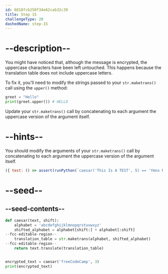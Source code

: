 ```yaml
---
id: 6818fcb250f34e62cab32c39
title: Step 15
challengeType: 20
dashedName: step-15
---
```


# --description--

You might have noticed that, although the message is encrypted, the uppercase characters have been left untouched. This happens because the translation table does not include uppercase letters.

To fix it, you'll need to modify the strings passed to your `str.maketrans()` call using the `upper()` method:

```py
greet = "Hello"
print(greet.upper()) # HELLO
```

Update your `str.maketrans()` call by concatenating to each argument the uppercase version of the argument itself.

# --hints--

You should modify the arguments of your `str.maketrans()` call by concatenating to each argument the uppercase version of the argument itself.

```js
({ test: () => assert(runPython(`caesar('This Is A TEST', 5) == 'Ymnx Nx F YJXY'`)) })
```

# --seed--

## --seed-contents--

```py
def caesar(text, shift):
    alphabet = 'abcdefghijklmnopqrstuvwxyz'
    shifted_alphabet = alphabet[shift:] + alphabet[:shift]
--fcc-editable-region--
    translation_table = str.maketrans(alphabet, shifted_alphabet)
--fcc-editable-region--
    return text.translate(translation_table)


encrypted_text = caesar('freeCodeCamp', 3)
print(encrypted_text)
```
